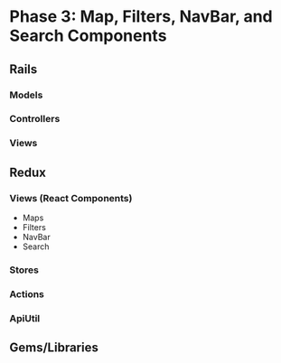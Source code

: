 # Phase 3: Map, Filters, NavBar, and Search Components

## Rails
### Models

### Controllers

### Views

## Redux
### Views (React Components)
* Maps
* Filters
* NavBar
* Search

### Stores

### Actions

### ApiUtil

## Gems/Libraries
